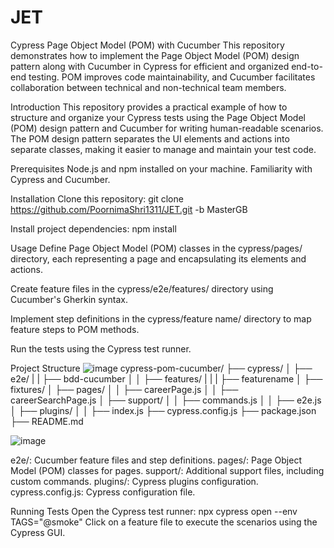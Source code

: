 # JET

Cypress Page Object Model (POM) with Cucumber
This repository demonstrates how to implement the Page Object Model (POM) design pattern along with Cucumber in Cypress for efficient and organized end-to-end testing. POM improves code maintainability, and Cucumber facilitates collaboration between technical and non-technical team members.

Introduction
This repository provides a practical example of how to structure and organize your Cypress tests using the Page Object Model (POM) design pattern and Cucumber for writing human-readable scenarios. The POM design pattern separates the UI elements and actions into separate classes, making it easier to manage and maintain your test code.

Prerequisites
Node.js and npm installed on your machine.
Familiarity with Cypress and Cucumber.

Installation
Clone this repository:
git clone https://github.com/PoornimaShri1311/JET.git -b MasterGB

Install project dependencies:
npm install

Usage
Define Page Object Model (POM) classes in the cypress/pages/ directory, each representing a page and encapsulating its elements and actions.

Create feature files in the cypress/e2e/features/ directory using Cucumber's Gherkin syntax.

Implement step definitions in the cypress/feature name/ directory to map feature steps to POM methods.

Run the tests using the Cypress test runner.

Project Structure
![image](https://github.com/PoornimaShri1311/JET/assets/90753791/9a273e2e-108b-4b4c-943a-9a46f0f67a34)
cypress-pom-cucumber/
├── cypress/
│   ├── e2e/
|   |   ├── bdd-cucumber
│   │   ├── features/
|   |   |   ├── featurename
│   ├── fixtures/
│   ├── pages/
│   │   ├── careerPage.js
│   │   ├── careerSearchPage.js
│   ├── support/
│   │   ├── commands.js
│   │   ├── e2e.js
│   ├── plugins/
│   │   ├── index.js
├── cypress.config.js
├── package.json
├── README.md

![image](https://github.com/PoornimaShri1311/JET/assets/90753791/6a8730e7-3c73-410a-a9c5-7af31db28386)

e2e/: Cucumber feature files and step definitions.
pages/: Page Object Model (POM) classes for pages.
support/: Additional support files, including custom commands.
plugins/: Cypress plugins configuration.
cypress.config.js: Cypress configuration file.

Running Tests
Open the Cypress test runner:
npx cypress open --env TAGS="@smoke"
Click on a feature file to execute the scenarios using the Cypress GUI.



